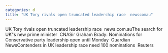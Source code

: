 ```yaml
---
categories: d
title: "UK Tory rivals open truncated leadership race  newscomau"
---
```

UK Tory rivals open truncated leadership race&nbsp;&nbsp;news.com.auThe search for UK"s new prime minister&nbsp;&nbsp;CNASir Graham Brady: Nominations for Conservative party leadership open until Monday&nbsp;&nbsp;Guardian NewsContenders in UK leadership race need 100 nominations&nbsp;&nbsp;Reuters 